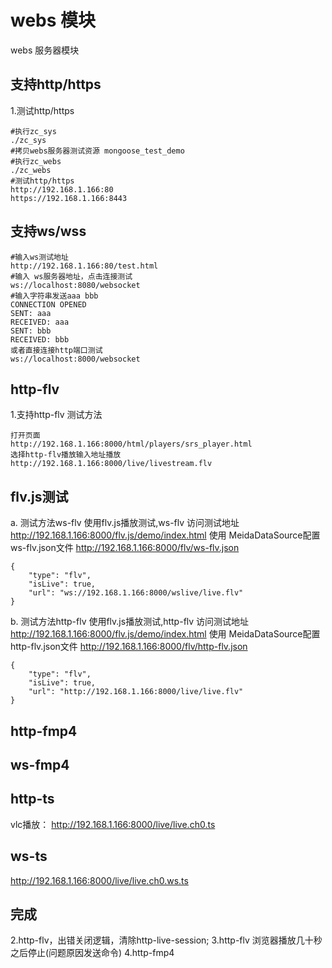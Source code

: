 # webs 模块
webs 服务器模块

## 支持http/https
1.测试http/https
```
#执行zc_sys
./zc_sys
#拷贝webs服务器测试资源 mongoose_test_demo
#执行zc_webs
./zc_webs
#测试http/https
http://192.168.1.166:80
https://192.168.1.166:8443
```

## 支持ws/wss
```
#输入ws测试地址
http://192.168.1.166:80/test.html
#输入 ws服务器地址，点击连接测试
ws://localhost:8080/websocket
#输入字符串发送aaa bbb
CONNECTION OPENED
SENT: aaa
RECEIVED: aaa
SENT: bbb
RECEIVED: bbb
或者直接连接http端口测试
ws://localhost:8000/websocket
```

## http-flv
1.支持http-flv
测试方法
```
打开页面
http://192.168.1.166:8000/html/players/srs_player.html
选择http-flv播放输入地址播放
http://192.168.1.166:8000/live/livestream.flv

```

## flv.js测试
a. 测试方法ws-flv
使用flv.js播放测试,ws-flv
访问测试地址 http://192.168.1.166:8000/flv.js/demo/index.html
使用 MeidaDataSource配置ws-flv.json文件
http://192.168.1.166:8000/flv/ws-flv.json
```
{
	"type": "flv",
	"isLive": true,
	"url": "ws://192.168.1.166:8000/wslive/live.flv"
}
```

b. 测试方法http-flv
使用flv.js播放测试,http-flv
访问测试地址 http://192.168.1.166:8000/flv.js/demo/index.html
使用 MeidaDataSource配置http-flv.json文件
http://192.168.1.166:8000/flv/http-flv.json
```
{
	"type": "flv",
	"isLive": true,
	"url": "http://192.168.1.166:8000/live/live.flv"
}
```

## http-fmp4

## ws-fmp4

## http-ts
vlc播放：
http://192.168.1.166:8000/live/live.ch0.ts

## ws-ts
http://192.168.1.166:8000/live/live.ch0.ws.ts

## 完成
2.http-flv，出错关闭逻辑，清除http-live-session;
3.http-flv 浏览器播放几十秒之后停止(问题原因发送命令)
4.http-fmp4

##


